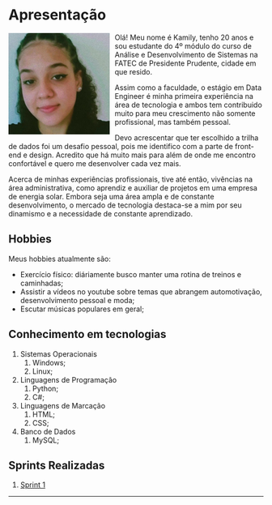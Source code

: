 # Apresentação

<img src="Imagens/perfil.jpeg" alt="imagem de perfil" width="200" style="float: left; margin-right: 10px;"/>

Olá! Meu nome é Kamily, tenho 20 anos e sou estudante do 4º módulo do curso de Análise e Desenvolvimento de Sistemas na FATEC de Presidente Prudente, cidade em que resido. 

Assim como a faculdade, o estágio em Data Engineer é minha primeira experiência na área de tecnologia e ambos tem contribuido muito para meu crescimento não somente profissional, mas também pessoal.

Devo acrescentar que ter escolhido a trilha de dados foi um desafio pessoal, pois me identifico com a parte de front-end e design. Acredito que há muito mais para além de onde me encontro confortável e quero me desenvolver cada vez mais.

Acerca de minhas experiências profissionais, tive até então, vivências na área administrativa, como aprendiz e auxiliar de projetos em uma empresa de energia solar. Embora seja uma área ampla e de constante desenvolvimento, o mercado de tecnologia destaca-se a mim por seu dinamismo e a necessidade de constante aprendizado.

## Hobbies

Meus hobbies atualmente são:
* Exercício físico: diáriamente busco manter uma rotina de treinos e caminhadas;
* Assistir a vídeos no youtube sobre temas que abrangem automotivação, desenvolvimento pessoal e moda;
* Escutar músicas populares em geral;

## Conhecimento em tecnologias
  1. Sistemas Operacionais
     1. Windows;
     2. Linux;
  2. Linguagens de Programação
     1. Python;
     2. C#;
  3. Linguagens de Marcação
     1. HTML;
     2. CSS;
  4. Banco de Dados
     1. MySQL;

## Sprints Realizadas

1. [Sprint 1](Sprint%201/README.md)

___

